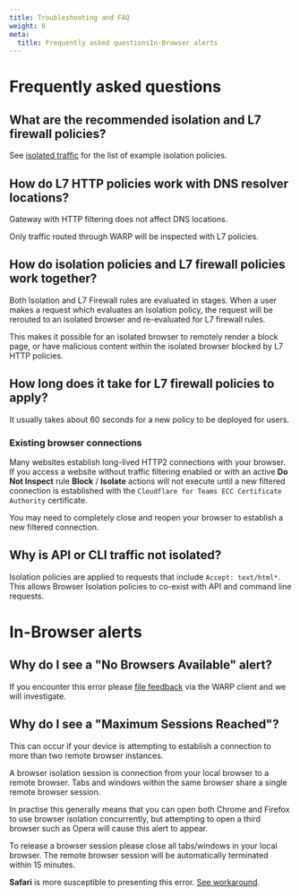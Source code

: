 ```yaml
---
title: Troubleshooting and FAQ
weight: 8
meta:
  title: Frequently asked questionsIn-Browser alerts
---
```


# Frequently asked questions

## What are the recommended isolation and L7 firewall policies?

See [isolated traffic](/browser-isolation/usage/isolated-traffic/) for the list of example isolation policies.

## How do L7 HTTP policies work with DNS resolver locations?

Gateway with HTTP filtering does not affect DNS locations.

Only traffic routed through WARP will be inspected with L7 policies.

## How do isolation policies and L7 firewall policies work together?

Both Isolation and L7 Firewall rules are evaluated in stages. When a user makes a request which evaluates an Isolation policy, the request will be rerouted to an isolated browser and re-evaluated for L7 firewall rules.

This makes it possible for an isolated browser to remotely render a block page, or have malicious content within the isolated browser blocked by L7 HTTP policies.

## How long does it take for L7 firewall policies to apply?

It usually takes about 60 seconds for a new policy to be deployed for users.

### Existing browser connections

Many websites establish long-lived HTTP2 connections with your browser. If you access a website without traffic filtering enabled or with an active **Do Not Inspect** rule **Block** / **Isolate** actions will not execute until a new filtered connection is established with the `Cloudflare for Teams ECC Certificate Authority` certificate.

You may need to completely close and reopen your browser to establish a new filtered connection.

## Why is API or CLI traffic not isolated?

Isolation policies are applied to requests that include `Accept: text/html*`. This allows Browser Isolation policies to co-exist with API and command line requests.

# In-Browser alerts

## Why do I see a "No Browsers Available" alert?

If you encounter this error please [file feedback](/browser-isolation/feedback/) via the WARP client and we will investigate.

## Why do I see a "Maximum Sessions Reached"?

This can occur if your device is attempting to establish a connection to more than two remote browser instances.

A browser isolation session is connection from your local browser to a remote browser. Tabs and windows within the same browser share a single remote browser session.

In practise this generally means that you can open both Chrome and Firefox to use browser isolation concurrently, but attempting to open a third browser such as Opera will cause this alert to appear.

To release a browser session please close all tabs/windows in your local browser. The remote browser session will be automatically terminated within 15 minutes.

**Safari** is more susceptible to presenting this error. [See workaround](/browser-isolation/feedback/known-limitations/#safari).
